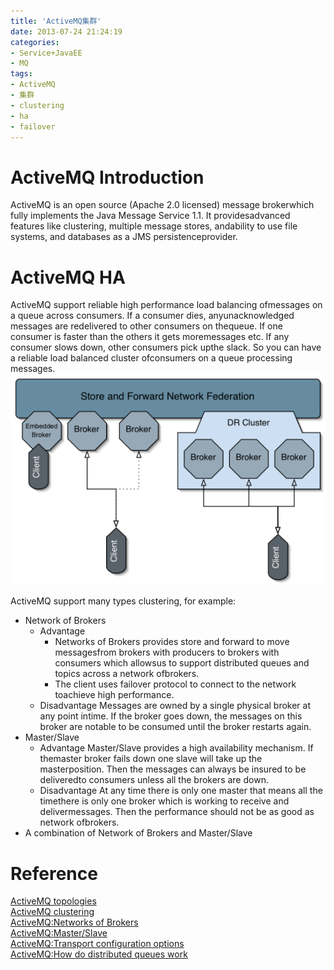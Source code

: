 ```yaml
---
title: 'ActiveMQ集群'
date: 2013-07-24 21:24:19
categories: 
- Service+JavaEE
- MQ
tags: 
- ActiveMQ
- 集群
- clustering
- ha
- failover
---
```

# ActiveMQ Introduction

ActiveMQ is an open source (Apache 2.0 licensed) message brokerwhich fully implements the Java Message Service 1.1. It providesadvanced features like clustering, multiple message stores, andability to use file systems, and databases as a JMS persistenceprovider.


# ActiveMQ HA

ActiveMQ support reliable high performance load balancing ofmessages on a queue across consumers. If a consumer dies, anyunacknowledged messages are redelivered to other consumers on thequeue. If one consumer is faster than the others it gets moremessages etc. If any consumer slows down, other consumers pick upthe slack. So you can have a reliable load balanced cluster ofconsumers on a queue processing messages.
![ActiveMQ集群](/images/2013/7/0026uWfMty6DIR5KvOp71.png)

ActiveMQ support many types clustering, for example:
- Network of Brokers
  - Advantage
    - Networks of Brokers provides store and forward to move messagesfrom brokers with producers to brokers with consumers which allowsus to support distributed queues and topics across a network ofbrokers.
    - The client uses failover protocol to connect to the network toachieve high performance.
  - Disadvantage
    Messages are owned by a single physical broker at any point intime. If the broker goes down, the messages on this broker are notable to be consumed until the broker restarts again.
- Master/Slave
  - Advantage
    Master/Slave provides a high availability mechanism. If themaster broker fails down one slave will take up the masterposition. Then the messages can always be insured to be deliveredto consumers unless all the brokers are down.
  - Disadvantage
    At any time there is only one master that means all the timethere is only one broker which is working to receive and delivermessages. Then the performance should not be as good as network ofbrokers.
- A combination of Network of Brokers and Master/Slave


# Reference

[ActiveMQ topologies](http://activemq.apache.org/topologies.html)  
[ActiveMQ clustering](http://activemq.apache.org/clustering.html)  
[ActiveMQ:Networks of Brokers](http://activemq.apache.org/networks-of-brokers.html)  
[ActiveMQ:Master/Slave](http://activemq.apache.org/masterslave.html)  
[ActiveMQ:Transport configuration options](http://activemq.apache.org/configuring-transports.html)  
[ActiveMQ:How do distributed queues work](http://activemq.apache.org/how-do-distributed-queues-work.html)  